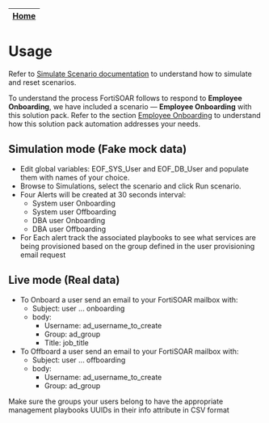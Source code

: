 | [Home](https://github.com/fortinet-fortisoar/solution-pack-employee-onboarding/blob/release/1.0.0/README.md) |
|--------------------------------------------|

# Usage

Refer to [Simulate Scenario documentation](https://github.com/fortinet-fortisoar/solution-pack-soc-simulator/blob/develop/docs/solution-pack-guide.md) to understand how to simulate and reset scenarios.

To understand the process FortiSOAR follows to respond to **Employee Onboarding**, we have included a scenario &mdash; **Employee Onboarding** with this solution pack. Refer to the section [Employee Onboarding](#employee-onboarding) to understand how this solution pack automation addresses your needs.

## Simulation mode (Fake mock data)
    
*    Edit global variables: EOF_SYS_User and EOF_DB_User and populate them with names of your choice.
*    Browse to Simulations, select the scenario and click Run scenario.
*    Four Alerts will be created at 30 seconds interval:
        - System user Onboarding
        - System user Offboarding
        - DBA user Onboarding
        - DBA user Offboarding
*    For Each alert track the associated playbooks to see what services are being provisioned based on the group defined in the user provisioning email request

## Live mode (Real data)
*   To Onboard a user send an email to your FortiSOAR mailbox with:
    - Subject: user ... onboarding
    - body:
        - Username: ad_username_to_create
        - Group: ad_group
        - Title: job_title
*   To Offboard a user send an email to your FortiSOAR mailbox with:
    - Subject: user ... offboarding
    - body:
        - Username: ad_username_to_create
        - Group: ad_group

Make sure the groups your users belong to have the appropriate management playbooks UUIDs in their info attribute in CSV format